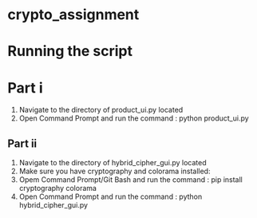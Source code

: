 # crypto_assignment

# Running the script 
# Part i

   1. Navigate to the directory of product_ui.py located
   2. Open Command Prompt and run the command : python product_ui.py

## Part ii

   1. Navigate to the directory of hybrid_cipher_gui.py located
   2. Make sure you have cryptography and colorama installed:
   3. Opem Command Prompt/Git Bash and run the command : pip install cryptography colorama
   4. Open Command Prompt and run the command : python hybrid_cipher_gui.py 
